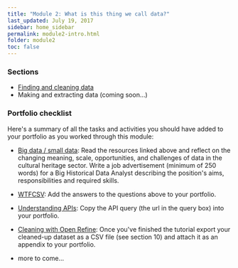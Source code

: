 ```yaml
---
title: "Module 2: What is this thing we call data?"
last_updated: July 19, 2017
sidebar: home_sidebar
permalink: module2-intro.html
folder: module2
toc: false
---
```


### Sections

* [Finding and cleaning data](module2-finding-cleaning.html)
* Making and extracting data (coming soon...)


### Portfolio checklist

Here's a summary of all the tasks and activities you should have added to your portfolio as you worked through this module:

* [Big data / small data](module2-finding-cleaning.html#big-data--small-data): Read the resources linked above and reflect on the changing meaning, scale, opportunities, and challenges of data in the cultural heritage sector. Write a job advertisement (minimum of 250 words) for a Big Historical Data Analyst describing the position's aims, responsibilities and required skills.

* [WTFCSV](module2-finding-cleaning.html#wtfcsv): Add the answers to the questions above to your portfolio.

* [Understanding APIs](module2-finding-cleaning.html#understanding-apis): Copy the API query (the url in the query box) into your portfolio.

* [Cleaning with Open Refine](module2-finding-cleaning.html#cleaning-data): Once you've finished the tutorial export your cleaned-up dataset as a CSV file (see section 10) and attach it as an appendix to your portfolio.

* more to come...




